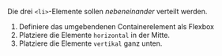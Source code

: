 Die drei `<li>`-Elemente sollen *nebeneinander* verteilt werden.
1. Definiere das umgebendenen Containerelement als Flexbox
2. Platziere die Elemente `horizontal` in der Mitte.
3. Platziere die Elemente `vertikal` ganz unten.
